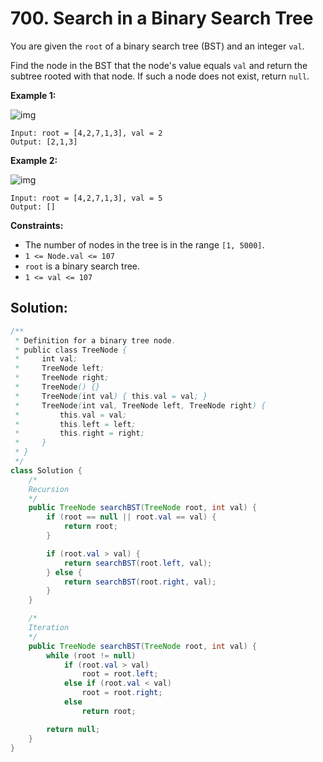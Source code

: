 # 700. Search in a Binary Search Tree



You are given the `root` of a binary search tree (BST) and an integer `val`.

Find the node in the BST that the node's value equals `val` and return the subtree rooted with that node. If such a node does not exist, return `null`.

 

**Example 1:**

![img](https://assets.leetcode.com/uploads/2021/01/12/tree1.jpg)

```
Input: root = [4,2,7,1,3], val = 2
Output: [2,1,3]
```

**Example 2:**

![img](https://assets.leetcode.com/uploads/2021/01/12/tree2.jpg)

```
Input: root = [4,2,7,1,3], val = 5
Output: []
```

 

**Constraints:**

- The number of nodes in the tree is in the range `[1, 5000]`.
- `1 <= Node.val <= 107`
- `root` is a binary search tree.
- `1 <= val <= 107`



## Solution:

```java
/**
 * Definition for a binary tree node.
 * public class TreeNode {
 *     int val;
 *     TreeNode left;
 *     TreeNode right;
 *     TreeNode() {}
 *     TreeNode(int val) { this.val = val; }
 *     TreeNode(int val, TreeNode left, TreeNode right) {
 *         this.val = val;
 *         this.left = left;
 *         this.right = right;
 *     }
 * }
 */
class Solution {
    /*
    Recursion
    */
    public TreeNode searchBST(TreeNode root, int val) {
        if (root == null || root.val == val) {
            return root;
        }

        if (root.val > val) {
            return searchBST(root.left, val);
        } else {
            return searchBST(root.right, val);
        }
    }

    /*
    Iteration
    */
    public TreeNode searchBST(TreeNode root, int val) {
        while (root != null)
            if (root.val > val) 
                root = root.left;
            else if (root.val < val) 
                root = root.right;
            else 
                return root;

        return null;
    }
}
```

